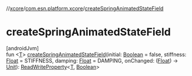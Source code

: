 //[xcore](../../index.md)/[com.esn.platform.xcore](index.md)/[createSpringAnimatedStateField](create-spring-animated-state-field.md)

# createSpringAnimatedStateField

[androidJvm]\
fun &lt;[T](create-spring-animated-state-field.md)&gt; [createSpringAnimatedStateField](create-spring-animated-state-field.md)(initial: [Boolean](https://kotlinlang.org/api/latest/jvm/stdlib/kotlin/-boolean/index.html) = false, stiffness: [Float](https://kotlinlang.org/api/latest/jvm/stdlib/kotlin/-float/index.html) = STIFFNESS, damping: [Float](https://kotlinlang.org/api/latest/jvm/stdlib/kotlin/-float/index.html) = DAMPING, onChanged: ([Float](https://kotlinlang.org/api/latest/jvm/stdlib/kotlin/-float/index.html)) -&gt; [Unit](https://kotlinlang.org/api/latest/jvm/stdlib/kotlin/-unit/index.html)): [ReadWriteProperty](https://kotlinlang.org/api/latest/jvm/stdlib/kotlin.properties/-read-write-property/index.html)&lt;[T](create-spring-animated-state-field.md), [Boolean](https://kotlinlang.org/api/latest/jvm/stdlib/kotlin/-boolean/index.html)&gt;
